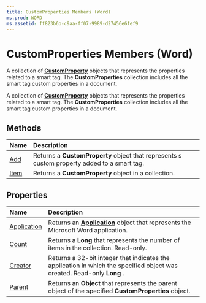 ```yaml
---
title: CustomProperties Members (Word)
ms.prod: WORD
ms.assetid: ff823b6b-c9aa-ff07-9989-d27456e6fef9
---
```



# CustomProperties Members (Word)
A collection of  **[CustomProperty](customproperty-object-word.md)** objects that represents the properties related to a smart tag. The **CustomProperties** collection includes all the smart tag custom properties in a document.

A collection of  **[CustomProperty](customproperty-object-word.md)** objects that represents the properties related to a smart tag. The **CustomProperties** collection includes all the smart tag custom properties in a document.


## Methods



|**Name**|**Description**|
|:-----|:-----|
|[Add](customproperties-add-method-word.md)|Returns a  **CustomProperty** object that represents s custom property added to a smart tag.|
|[Item](customproperties-item-method-word.md)|Returns a  **CustomProperty** object in a collection.|

## Properties



|**Name**|**Description**|
|:-----|:-----|
|[Application](customproperties-application-property-word.md)|Returns an  **[Application](application-object-word.md)** object that represents the Microsoft Word application.|
|[Count](customproperties-count-property-word.md)|Returns a  **Long** that represents the number of items in the collection. Read-only.|
|[Creator](customproperties-creator-property-word.md)|Returns a 32-bit integer that indicates the application in which the specified object was created. Read-only  **Long** .|
|[Parent](customproperties-parent-property-word.md)|Returns an  **Object** that represents the parent object of the specified **CustomProperties** object.|

